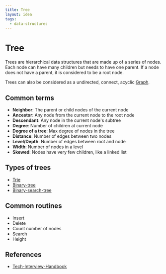 ```yaml
---
title: Tree
layout: idea
tags:
  - data-structures
---
```


# Tree

Trees are hierarchical data structures that are made up of a series of nodes.
Each node can have many children but needs to have one parent. If a node does
not have a parent, it is considered to be a root node.

Trees can also be considered as a undirected, connect, acyclic
[Graph](/computer-engineering/Graph).

## Common terms

- **Neighbor**: The parent or child nodes of the current node
- **Ancestor**: Any node from the current node to the root node
- **Descendant**: Any node in the current node's subtree
- **Degree**: Number of children at current node
- **Degree of a tree**: Max degree of nodes in the tree
- **Distance**: Number of edges between two nodes
- **Level/Depth**: Number of edges between root and node
- **Width**: Number of nodes in a level
- **Skewed**: Nodes have very few children, like a linked list

## Types of trees

- [Trie](/computer-engineering/Trie)
- [Binary-tree](/computer-engineering/Binary-tree)
- [Binary-search-tree](/computer-engineering/Binary-search-tree)

## Common routines

- Insert
- Delete
- Count number of nodes
- Search
- Height

## References

- [Tech-Interview-Handbook](/reference/Tech-Interview-Handbook)
